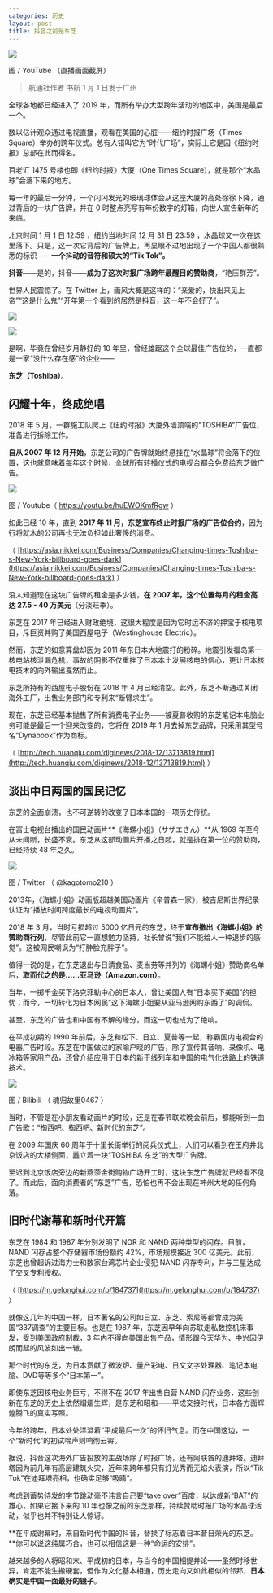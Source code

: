 ```yaml
---
categories: 历史
layout: post
title: 抖音之前是东芝
---
```


![](https://ws1.sinaimg.cn/large/4b91f9d5gy1fyrix571xxj20rr0g5dnt.jpg)

图 / YouTube （直播画面截屏）

> 航通社作者 书航 1 月 1 日发于广州

全球各地都已经进入了 2019 年，而所有举办大型跨年活动的地区中，美国是最后一个。

数以亿计观众通过电视直播，观看在美国的心脏——纽约时报广场（Times Square）举办的跨年仪式。总有人错叫它为“时代广场”，实际上它是因《纽约时报》总部在此而得名。

百老汇 1475 号楼也即《纽约时报》大厦（One Times Square），就是那个“水晶球”会落下来的地方。

每一年的最后一分钟，一个闪闪发光的玻璃球体会从这座大厦的高处徐徐下降，通过背后的一块广告牌，并在 0 时整点亮写有年份数字的灯箱，向世人宣告新年的来临。

北京时间 1 月 1 日 12:59 ，纽约当地时间 12 月 31 日 23:59 ，水晶球又一次在这里落下。只是，这一次它背后的广告牌上，再显眼不过地出现了一个中国人都很熟悉的标识——**一个抖动的音符和硕大的“Tik Tok”。**

**抖音**——是的，抖音——**成为了这次时报广场跨年最醒目的赞助商**，“艳压群芳”。

世界人民震惊了。在 Twitter 上，画风大概是这样的：“亲爱的，快出来见上帝”“这是什么鬼”“开年第一个看到的居然是抖音，这一年不会好了”。

![](https://ws1.sinaimg.cn/large/4b91f9d5gy1fyrixch1o8j20ks09rq6c.jpg)

![](https://ws1.sinaimg.cn/large/4b91f9d5gy1fyrixi1wgcj20il0gqtef.jpg)

是啊，毕竟在曾经岁月静好的 10 年里，曾经雄踞这个全球最佳广告位的，一直都是一家“没什么存在感”的企业——

**东芝（Toshiba）**。

## 闪耀十年，终成绝唱

2018 年 5 月，一群施工队爬上《纽约时报》大厦外墙顶端的“TOSHIBA”广告位，准备进行拆除工作。

**自从 2007 年 12 月开始**，东芝公司的广告牌就始终悬挂在“水晶球”将会落下的位置，这也就意味着每年这个时候，全球所有转播仪式的电视台都会免费给东芝做广告。

![](https://ws1.sinaimg.cn/large/4b91f9d5gy1fyrixowcksj20ff0haqf4.jpg)

图 / Youtube（ https://youtu.be/huEWOKmfRgw ）

如此已经 10 年，直到 **2017 年 11 月，东芝宣布终止时报广场的广告位合约**，因为行将就木的公司再也无法负担如此奢侈的消费。

（ [https://asia.nikkei.com/Business/Companies/Changing-times-Toshiba-s-New-York-billboard-goes-dark](https://asia.nikkei.com/Business/Companies/Changing-times-Toshiba-s-New-York-billboard-goes-dark) ）

没人知道现在这块广告牌的租金是多少钱，**在 2007 年，这个位置每月的租金高达 27.5 - 40 万美元**（分淡旺季）。

东芝在 2017 年已经进入财政绝境，这很大程度是因为它时运不济的押宝于核电项目，斥巨资并购了美国西屋电子（Westinghouse Electric）。

然而，东芝的如意算盘却因为 2011 年东日本大地震打的粉碎。地震引发福岛第一核电站核泄漏危机，事故的阴影不仅重挫了日本本土发展核电的信心，更让日本核电技术的向外输出戛然而止。

东芝所持有的西屋电子股份在 2018 年 4 月已经清空。此外，东芝不断通过关闭海外工厂，出售业务部门和专利来“断臂求生”。

现在，东芝已经基本抛售了所有消费电子业务——被夏普收购的东芝笔记本电脑业务可能是最后一个迎来改变的，它将在 2019 年 1 月去掉东芝品牌，只采用其型号名“Dynabook”作为商标。

（ [http://tech.huanqiu.com/diginews/2018-12/13713819.html](http://tech.huanqiu.com/diginews/2018-12/13713819.html) ）

## 淡出中日两国的国民记忆

东芝的全面崩溃，也不可逆转的改变了日本本国的一项历史传统。

在富士电视台播出的国民动画片**《海螺小姐》（サザエさん）**从 1969 年至今从未间断，长盛不衰。东芝从这部动画片开播之日起，就是排在第一位的赞助商，已经持续 48 年之久。

![](https://ws1.sinaimg.cn/large/4b91f9d5gy1fyrixxrs19j20gq0bqjx2.jpg)

图 / Twitter （ @kagotomo210 ）

2013年，《海螺小姐》动画版超越美国动画片《辛普森一家》，被吉尼斯世界纪录认证为“播放时间跨度最长的电视动画片”。

2018 年 3 月，当时亏损超过 5000 亿日元的东芝，终于**宣布撤出《海螺小姐》的赞助商行列**，尽管此前它一直想勉力坚持，社长曾说“我们不能给人一种退步的感觉”。这被网民嘲讽为“打肿脸充胖子”。

值得一说的是，在东芝退出与日清食品、麦当劳等并列的《海螺小姐》赞助商名单后，**取而代之的是……亚马逊（Amazon.com）**。

当年，一掷千金买下洛克菲勒中心的日本人，曾让美国人有“日本买下美国”的担忧；而今，一切转化为日本网民“这下海螺小姐要从亚马逊网购东西了”的调侃。

甚至，东芝的广告也和中国有不解的缘分，而这一切也成为了绝响。

在平成初期的 1990 年前后，东芝和松下、日立、夏普等一起，称霸国内电视台的电器广告时段。东芝在中国做过的家喻户晓的广告，除了宣传其音响、录像机、电冰箱等家用产品，还曾介绍应用于日本的新干线列车和中国的电气化铁路上的铁道技术。

![](https://ws1.sinaimg.cn/large/4b91f9d5gy1fyriy6p1qwj20kr0fmwqu.jpg)

图 / Bilibili （ 魂归故里0467 ）

当时，不管是在小朋友看动画片的时段，还是在春节联欢晚会前后，都能听到一曲广告歌：“掏西吧、掏西吧、新时代的东芝”。

在 2009 年国庆 60 周年于十里长街举行的阅兵仪式上，人们可以看到在王府井北京饭店的大楼侧面，矗立着一块“TOSHIBA 东芝”的大型广告牌。

至迟到北京饭店旁边的新燕莎金街购物广场开工时，这块东芝广告牌就已经看不见了。而此后，面向消费者的“东芝”广告，恐怕也再不会出现在神州大地的任何角落。

## 旧时代谢幕和新时代开篇

东芝在 1984 和 1987 年分别发明了 NOR 和 NAND 两种类型的闪存。目前，NAND 闪存占整个存储器市场份额约 42%，市场规模接近 300 亿美元。此前，东芝也曾起诉过海力士和数家台湾芯片企业侵犯 NAND 闪存专利，并与三星达成了交叉专利授权。

（ [https://m.gelonghui.com/p/184737](https://m.gelonghui.com/p/184737) ）

就像这几年的中国一样，日本著名的公司如日立、东芝、索尼等都曾成为美国“337调查”的主要目标。也是在 1987 年，东芝因早年向苏联走私数控机床事发，受到美国政府制裁，3 年内不得向美国出售产品，情形跟今天华为、中兴因伊朗而起的风波如出一辙。

那个时代的东芝，为日本贡献了微波炉、量产彩电、日文文字处理器、笔记本电脑、DVD等等多个“日本第一”。

即使东芝因核电业务巨亏，不得不在 2017 年出售自营 NAND 闪存业务，这些创新在东芝的历史上依然熠熠生辉，是东芝和昭和——平成交接时代，日本各方面辉煌腾飞的真实写照。

今年的跨年，日本处处洋溢着“平成最后一次”的怀旧气息。而在中国这边，一个“新时代”的初试啼声则响彻云霄。

据说，抖音这次海外广告投放的主战场除了时报广场，还有阿联酋的迪拜塔。迪拜塔因为前几年有高层建筑火灾，近年来跨年都只有灯光秀而无焰火表演，所以“Tik Tok”在迪拜塔亮相，也确实足够“吸睛”。

考虑到蓄势待发的字节跳动毫不讳言自己要“take over”百度，以达成新“BAT”的雄心，如果它接下来的 10 年也像之前的东芝那样，持续赞助时报广场的水晶球活动，似乎也并不特别让人惊讶。

**在平成谢幕时，来自新时代中国的抖音，替换了标志着日本昔日荣光的东芝。**你可以说这纯属巧合，也可以相信这是一种“命运的安排”。

越来越多的人将昭和末、平成初的日本，与当今的中国相提并论——虽然时移世异，肯定不能生搬硬套，但作为文化基本相通，历史走向又如此相似的邻邦，**日本确实是中国一面最好的镜子**。